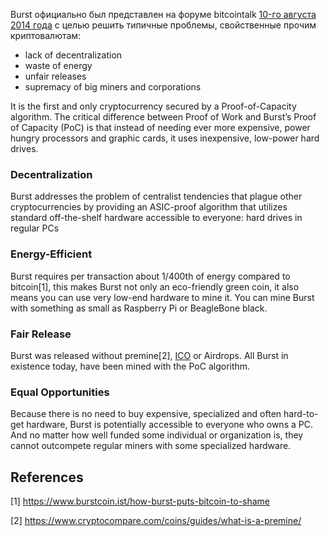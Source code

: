 <languages/>

Burst официально был представлен на форуме bitcointalk [10-го августа 2014 года](https://bitcointalk.org/index.php?topic=731923.0) с целью решить типичные проблемы, свойственные прочим криптовалютам:

-   lack of decentralization
-   waste of energy
-   unfair releases
-   supremacy of big miners and corporations

It is the first and only cryptocurrency secured by a Proof-of-Capacity algorithm. The critical difference between Proof of Work and Burst’s Proof of Capacity (PoC) is that instead of needing ever more expensive, power hungry processors and graphic cards, it uses inexpensive, low-power hard drives.

### Decentralization

Burst addresses the problem of centralist tendencies that plague other cryptocurrencies by providing an ASIC-proof algorithm that utilizes standard off-the-shelf hardware accessible to everyone: hard drives in regular PCs

### Energy-Efficient

Burst requires per transaction about 1/400th of energy compared to bitcoin[1], this makes Burst not only an eco-friendly green coin, it also means you can use very low-end hardware to mine it. You can mine Burst with something as small as Raspberry Pi or BeagleBone black.

### Fair Release

Burst was released without premine[2], [ICO](https://en.wikipedia.org/wiki/Initial_coin_offering) or Airdrops. All Burst in existence today, have been mined with the PoC algorithm.

### Equal Opportunities

Because there is no need to buy expensive, specialized and often hard-to-get hardware, Burst is potentially accessible to everyone who owns a PC. And no matter how well funded some individual or organization is, they cannot outcompete regular miners with some specialized hardware.

References
----------

<references />

[1] <https://www.burstcoin.ist/how-burst-puts-bitcoin-to-shame>

[2] <https://www.cryptocompare.com/coins/guides/what-is-a-premine/>
